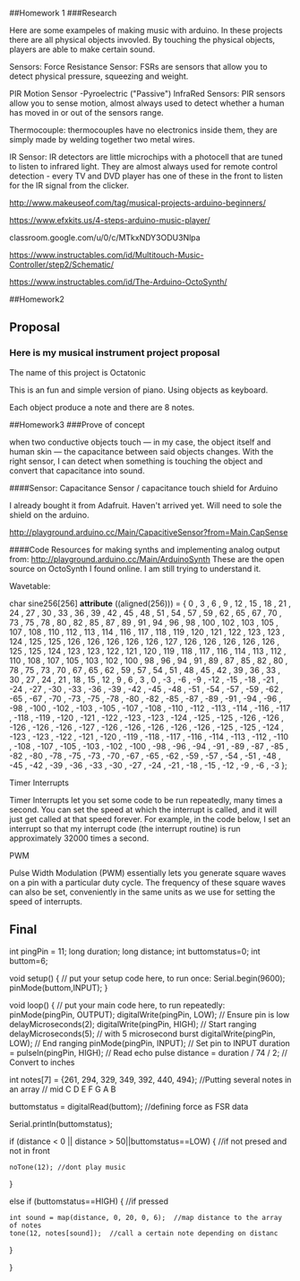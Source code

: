 ##Homework 1 
###Research

Here are some exampeles of making music with arduino. In these projects there are all physical objects invovled. By touching the physical objects, players are able to make certain sound.

Sensors:
Force Resistance Sensor: FSRs are sensors that allow you to detect physical pressure, squeezing and weight. 

PIR Motion Sensor -Pyroelectric ("Passive") InfraRed Sensors: PIR sensors allow you to sense motion, almost always used to detect whether a human has moved in or out of the sensors range. 

Thermocouple: thermocouples have no electronics inside them, they are simply made by welding together two metal wires. 

IR Sensor: IR detectors are little microchips with a photocell that are tuned to listen to infrared light. They are almost always used for remote control detection - every TV and DVD player has one of these in the front to listen for the IR signal from the clicker.

http://www.makeuseof.com/tag/musical-projects-arduino-beginners/

https://www.efxkits.us/4-steps-arduino-music-player/

classroom.google.com/u/0/c/MTkxNDY3ODU3Nlpa

https://www.instructables.com/id/Multitouch-Music-Controller/step2/Schematic/

https://www.instructables.com/id/The-Arduino-OctoSynth/



##Homework2
## Proposal 
### Here is my musical instrument project proposal

The name of this project is Octatonic 

This is an fun and simple version of piano. Using objects as keyboard.

Each object produce a note and there are 8 notes.

##Homework3
###Prove of concept

when two conductive objects touch — in my case, the object itself and human skin — the capacitance between said objects changes. With the right sensor, I can detect when something is touching the object and convert that capacitance into sound.

####Sensor: 
Capacitance Sensor / capacitance touch shield for Arduino 

I already bought it from Adafruit. Haven't arrived yet. Will need to sole the shield on the arduino. 

http://playground.arduino.cc/Main/CapacitiveSensor?from=Main.CapSense

####Code Resources 
for making synths and implementing analog output from: http://playground.arduino.cc/Main/ArduinoSynth
These are the open source on OctoSynth I found online. I am still trying to understand it. 

Wavetable:

char sine256[256]  __attribute__ ((aligned(256))) = {
    0 , 3 , 6 , 9 , 12 , 15 , 18 , 21 , 24 , 27 , 30 , 33 , 36 , 39 , 42 , 45 , 
    48 , 51 , 54 , 57 , 59 , 62 , 65 , 67 , 70 , 73 , 75 , 78 , 80 , 82 , 85 , 87 , 
    89 , 91 , 94 , 96 , 98 , 100 , 102 , 103 , 105 , 107 , 108 , 110 , 112 , 113 , 114 , 116 , 
    117 , 118 , 119 , 120 , 121 , 122 , 123 , 123 , 124 , 125 , 125 , 126 , 126 , 126 , 126 , 126 , 
    127 , 126 , 126 , 126 , 126 , 126 , 125 , 125 , 124 , 123 , 123 , 122 , 121 , 120 , 119 , 118 , 
    117 , 116 , 114 , 113 , 112 , 110 , 108 , 107 , 105 , 103 , 102 , 100 , 98 , 96 , 94 , 91 , 
    89 , 87 , 85 , 82 , 80 , 78 , 75 , 73 , 70 , 67 , 65 , 62 , 59 , 57 , 54 , 51 , 
    48 , 45 , 42 , 39 , 36 , 33 , 30 , 27 , 24 , 21 , 18 , 15 , 12 , 9 , 6 , 3 , 
    0 , -3 , -6 , -9 , -12 , -15 , -18 , -21 , -24 , -27 , -30 , -33 , -36 , -39 , -42 , -45 , 
    -48 , -51 , -54 , -57 , -59 , -62 , -65 , -67 , -70 , -73 , -75 , -78 , -80 , -82 , -85 , -87 , 
    -89 , -91 , -94 , -96 , -98 , -100 , -102 , -103 , -105 , -107 , -108 , -110 , -112 , -113 , -114 , -116 , 
    -117 , -118 , -119 , -120 , -121 , -122 , -123 , -123 , -124 , -125 , -125 , -126 , -126 , -126 , -126 , -126 , 
    -127 , -126 , -126 , -126 , -126 , -126 , -125 , -125 , -124 , -123 , -123 , -122 , -121 , -120 , -119 , -118 , 
    -117 , -116 , -114 , -113 , -112 , -110 , -108 , -107 , -105 , -103 , -102 , -100 , -98 , -96 , -94 , -91 , 
    -89 , -87 , -85 , -82 , -80 , -78 , -75 , -73 , -70 , -67 , -65 , -62 , -59 , -57 , -54 , -51 , 
    -48 , -45 , -42 , -39 , -36 , -33 , -30 , -27 , -24 , -21 , -18 , -15 , -12 , -9 , -6 , -3 
    };

Timer Interrupts 

Timer Interrupts let you set some code to be run repeatedly, many times a second. You can set the speed at which the interrupt is called, and it will just get called at that speed forever. For example, in the code below, I set an interrupt so that my interrupt code (the interrupt routine) is run approximately 32000 times a second.

PWM

Pulse Width Modulation (PWM) essentially lets you generate square waves on a pin with a particular duty cycle. The frequency of these square waves can also be set, conveniently in the same units as we use for setting the speed of interrupts.

## Final 
int pingPin = 11;
long duration;
long distance;
int buttomstatus=0;
int buttom=6;

void setup() {
  // put your setup code here, to run once:
  Serial.begin(9600);
  pinMode(buttom,INPUT);
}

void loop() {
  // put your main code here, to run repeatedly:
  pinMode(pingPin, OUTPUT); 
  digitalWrite(pingPin, LOW);        // Ensure pin is low
  delayMicroseconds(2);
  digitalWrite(pingPin, HIGH);       // Start ranging
  delayMicroseconds(5);              //   with 5 microsecond burst
  digitalWrite(pingPin, LOW);        // End ranging
  pinMode(pingPin, INPUT);           // Set pin to INPUT
  duration = pulseIn(pingPin, HIGH); // Read echo pulse
  distance = duration / 74 / 2;        // Convert to inches

int notes[7] = {261, 294, 329, 349, 392, 440, 494}; //Putting several notes in an array
  //          mid C  D   E   F   G   A   B

  buttomstatus = digitalRead(buttom); //defining force as FSR data

Serial.println(buttomstatus);

  if (distance < 0 || distance > 50||buttomstatus==LOW) { //if not presed and not in front

    noTone(12); //dont play music

  }

  else if (buttomstatus==HIGH) {  //if pressed

    int sound = map(distance, 0, 20, 0, 6);  //map distance to the array of notes
    tone(12, notes[sound]);  //call a certain note depending on distanc
  }

}
